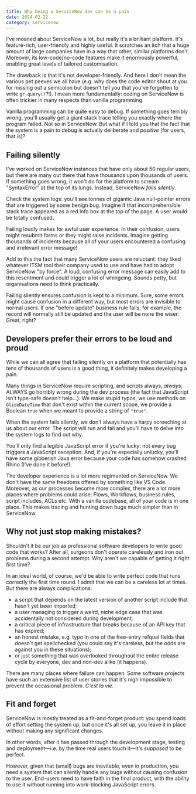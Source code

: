 ```yaml
---
title: Why being a ServiceNow dev can be a pain
date: 2024-02-22
category: servicenow
---
```


I've moaned about ServiceNow a lot, but really it's a brilliant platform. It's feature-rich, user-friendly and highly useful. It scratches an itch that a huge amount of large companies have in a way that other, similar platforms don't. Moreover, its low-code/no-code features make it enormously powerful, enabling great levels of tailored customisation.

The drawback is that it's not developer-friendly. And here I don't mean the various pet peeves we all have (e.g. why does the code editor shout at you for missing out a semicolon but doesn't tell you that you've forgotten to write `gr.query()`?!). I mean more fundamentally: coding on ServiceNow is often trickier in many respects than vanilla programming.

Vanilla programming can be quite easy to debug. If something goes terribly wrong, you'll usually get a giant stack trace telling you exactly where the program failed. Not so in ServiceNow. But what if I told you that the fact that the system is a pain to debug is actually deliberate and _positive_ (for users, that is)?

## Failing silently

I've worked on ServiceNow instances that have only about 50 regular users, but there are many out there that have thousands upon thousands of users. If something goes wrong, it won't do for the platform to scream "SyntaxError" at the top of its lungs. Instead, ServiceNow _fails silently_.

Check the system logs: you'll see tonnes of gigantic Java null-pointer errors that are triggered by some benign bug. Imagine if that incomprehensible stack trace appeared as a red info box at the top of the page. A user would be totally confused.

Failing loudly makes for awful user experience. In their confusion, users might resubmit forms or they might raise incidents. Imagine getting thousands of incidents because all of your users encountered a confusing and irrelevant error message!

Add to this the fact that many ServiceNow users are reluctant: they liked whatever ITSM tool their company used to use and have had to adopt ServiceNow "by force". A loud, confusing error message can easily add to this resentment and could trigger a lot of whingeing. Sounds petty, but organisations need to think practically.

Failing silently ensures confusion is kept to a minimum. Sure, some errors might cause confusion in a different way, but most errors are invisible to normal users. If one "before update" business rule fails, for example, the record will normally still be updated and the user will be none the wiser. Great, right?

## Developers prefer their errors to be loud and proud

While we can all agree that failing silently on a platform that potentially has tens of thousands of users is a good thing, it definitely makes developing a pain.

Many things in ServiceNow require scripting, and scripts always, _always_, ALWAYS go horribly wrong during the dev process (the fact that JavaScript isn't type-safe doesn't help...). We make stupid typos, we use methods on `GlideDateTime` that don't exist within the current scope, we provide a Boolean `true` when we meant to provide a string of `"true"`.

When the system fails silently, we don't always have a harpy screeching at us about our error. The script will run and fail and you'll have to delve into the system logs to find out why.

You'll only find a legible JavaScript error if you're lucky: not every bug triggers a JavaScript exception. And, if you're especially unlucky, you'll have some gibberish Java error because your code has somehow crashed Rhino (I've done it before!).

The developer experience is a lot more regimented on ServiceNow. We don't have the same freedoms offered by something like VS Code. Moreover, as our processes become more complex, there are a lot more places where problems could arise: Flows, Workflows, business rules, script includes, ACLs etc. With a vanilla codebase, all of your code is in one place. This makes tracing and hunting down bugs much simpler than in ServiceNow.

## Why not just stop making mistakes?

Shouldn't it be our job as professional software developers to write good code that works? After all, surgeons don't operate carelessly and iron out problems during a second attempt. Why aren't we capable of getting it right first time?

In an ideal world, of course, we'd be able to write perfect code that runs correctly the first time round. I admit that we can be a careless lot at times. But there are always complications:

- a script that depends on the latest version of another script include that hasn't yet been imported;
- a user managing to trigger a weird, niche edge case that was accidentally not considered during development;
- a critical piece of infrastructure that breaks because of an API key that has expired;
- an honest mistake, e.g. typo in one of the free-entry refqual fields that doesn't get spellchecked (you could say it's careless, but the odds are against you in these situations);
- or just something that was overlooked throughout the entire release cycle by everyone, dev and non-dev alike (it happens).

There are many places where failure can happen. Some software projects have such an extensive list of user stories that it's nigh impossible to prevent the occasional problem. _C'est la vie._

## Fit and forget

ServiceNow is mostly treated as a fit-and-forget product: you spend loads of effort setting the system up, but once it's all set up, you leave it in place without making any significant changes.

In other words, after it has passed through the development stage, testing and deployment&mdash;i.e. by the time real users touch it&mdash;it's _supposed_ to be perfect.

However, given that (small) bugs are inevitable, even in production, you need a system that can silently handle any bugs without causing confusion to the user. End-users need to have faith in the final product, with the ability to use it without running into work-blocking JavaScript errors.
